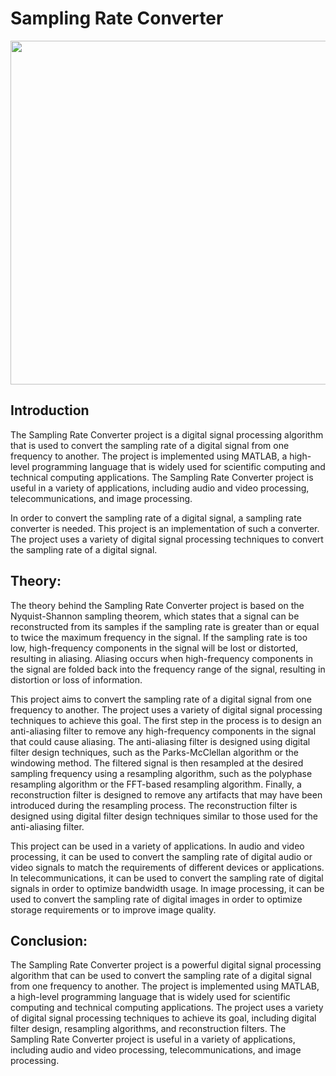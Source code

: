 # Sampling Rate Converter
<img src="https://github.com/techboydk/Sampling-Rate-Converter/blob/main/samplingrateconverter.webp?raw=true" width="550">

## Introduction
The Sampling Rate Converter project is a digital signal processing algorithm that is used to convert the sampling rate of a digital signal from one frequency to another. The project is implemented using MATLAB, a high-level programming language that is widely used for scientific computing and technical computing applications. The Sampling Rate Converter project is useful in a variety of applications, including audio and video processing, telecommunications, and image processing.

In order to convert the sampling rate of a digital signal, a sampling rate converter is needed. This project is an implementation of such a converter. The project uses a variety of digital signal processing techniques to convert the sampling rate of a digital signal.

## Theory:

The theory behind the Sampling Rate Converter project is based on the Nyquist-Shannon sampling theorem, which states that a signal can be reconstructed from its samples if the sampling rate is greater than or equal to twice the maximum frequency in the signal. If the sampling rate is too low, high-frequency components in the signal will be lost or distorted, resulting in aliasing. Aliasing occurs when high-frequency components in the signal are folded back into the frequency range of the signal, resulting in distortion or loss of information.

This project aims to convert the sampling rate of a digital signal from one frequency to another. The project uses a variety of digital signal processing techniques to achieve this goal. The first step in the process is to design an anti-aliasing filter to remove any high-frequency components in the signal that could cause aliasing. The anti-aliasing filter is designed using digital filter design techniques, such as the Parks-McClellan algorithm or the windowing method. The filtered signal is then resampled at the desired sampling frequency using a resampling algorithm, such as the polyphase resampling algorithm or the FFT-based resampling algorithm. Finally, a reconstruction filter is designed to remove any artifacts that may have been introduced during the resampling process. The reconstruction filter is designed using digital filter design techniques similar to those used for the anti-aliasing filter.

This project can be used in a variety of applications. In audio and video processing, it can be used to convert the sampling rate of digital audio or video signals to match the requirements of different devices or applications. In telecommunications, it can be used to convert the sampling rate of digital signals in order to optimize bandwidth usage. In image processing, it can be used to convert the sampling rate of digital images in order to optimize storage requirements or to improve image quality.

## Conclusion:

The Sampling Rate Converter project is a powerful digital signal processing algorithm that can be used to convert the sampling rate of a digital signal from one frequency to another. The project is implemented using MATLAB, a high-level programming language that is widely used for scientific computing and technical computing applications. The project uses a variety of digital signal processing techniques to achieve its goal, including digital filter design, resampling algorithms, and reconstruction filters. The Sampling Rate Converter project is useful in a variety of applications, including audio and video processing, telecommunications, and image processing.




